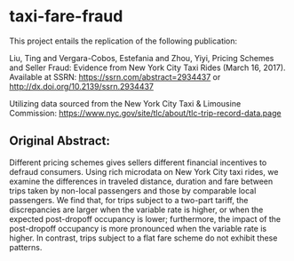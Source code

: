 # taxi-fare-fraud

This project entails the replication of the following publication:

Liu, Ting and Vergara-Cobos, Estefania and Zhou, Yiyi, Pricing Schemes and Seller Fraud: Evidence from New York City Taxi Rides (March 16, 2017). Available at SSRN: https://ssrn.com/abstract=2934437 or http://dx.doi.org/10.2139/ssrn.2934437

Utilizing data sourced from the New York City Taxi & Limousine Commission: https://www.nyc.gov/site/tlc/about/tlc-trip-record-data.page

## Original Abstract:

Different pricing schemes gives sellers different financial incentives to defraud consumers. Using rich microdata on New York City taxi rides, we examine the differences in traveled distance, duration and fare between trips taken by non-local passengers and those by comparable local passengers. We find that, for trips subject to a two-part tariff, the discrepancies are larger when the variable rate is higher, or when the expected post-dropoff occupancy is lower; furthermore, the impact of the post-dropoff occupancy is more pronounced when the variable rate is higher. In contrast, trips subject to a flat fare scheme do not exhibit these patterns.
